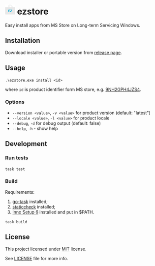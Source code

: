 # ![icon](/dist/icon16.png) ezstore
Easy install apps from MS Store on Long-term Servicing Windows.

## Installation

Download installer or portable version from
[release page](https://github.com/blbrdv/ezstore/releases).

## Usage

`.\ezstore.exe install <id>`

where `id` is product identifier form MS store, e.g.
[9NH2GPH4JZS4](https://apps.microsoft.com/store/detail/tiktok/9NH2GPH4JZS4).

### Options
  - `--version <value>`, `-v <value>` for product version (default: "latest")
  - `--locale <value>`, `-l <value>` for product locale
  - `--debug`, `-d` for debug output (default: false)
  - `--help`, `-h` - show help

## Development

### Run tests

`task test`

### Build

Requirements:

 1. [go-task](https://github.com/go-task/task) installed;
 2. [staticcheck](https://staticcheck.dev/) installed;
 3. [Inno Setup 6](https://jrsoftware.org/isinfo.php) installed and put in $PATH.

`task build`

## License

This project licensed under [MIT](https://opensource.org/license/mit/) license.

See [LICENSE](LICENSE) file for more info.
